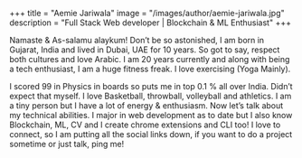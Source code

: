 +++
title = "Aemie Jariwala"
image = "/images/author/aemie-jariwala.jpg"
description = "Full Stack Web developer | Blockchain & ML Enthusiast"
+++

Namaste & As-salamu alaykum! Don’t be so astonished, I am born in Gujarat, India and lived in Dubai, UAE for 10 years. So got to say, respect both cultures and love Arabic. I am 20 years currently and along with being a tech enthusiast, I am a huge fitness freak. I love exercising (Yoga Mainly).

I scored 99 in Physics in boards so puts me in top 0.1 % all over India. Didn’t expect that myself. I love Basketball, throwball, volleyball and athletics. I am a tiny person but I have a lot of energy & enthusiasm. Now let’s talk about my technical abilities. I major in web development as to date but I also know Blockchain, ML, CV and I create chrome extensions and CLI too! I love to connect, so I am putting all the social links down, if you want to do a project sometime or just talk, ping me!